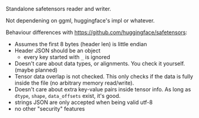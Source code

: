 Standalone safetensors reader and writer.

Not dependening on ggml, huggingface's impl or whatever.

Behaviour differences with https://github.com/huggingface/safetensors:

- Assumes the first 8 bytes (header len) is little endian
- Header JSON should be an object
    - every key started with `_` is ignored
- Doesn't care about data types, or alignments. You check it yourself. (maybe planned)
- Tensor data overlap is not checked. This only checks if the data is fully inside the file (no arbitrary memory read/write).
- Doesn't care about extra key-value pairs inside tensor info. As long as `dtype`, `shape`, `data_offsets` exist, it's good.
- strings JSON are only accepted when being valid utf-8
- no other "security" features
